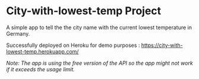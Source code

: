 # City-with-lowest-temp Project

A simple app to tell the the city name with the current lowest temperature in Germany.

Successfully deployed on Heroku for demo purposes : https://city-with-lowest-temp.herokuapp.com/

*Note: The app is using the free version of the API so the app might not work if it exceeds the usage limit.*
